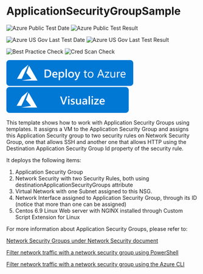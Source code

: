 # ApplicationSecurityGroupSample

![Azure Public Test Date](https://azurequickstartsservice.blob.core.windows.net/badges/201-application-security-group/PublicLastTestDate.svg)
![Azure Public Test Result](https://azurequickstartsservice.blob.core.windows.net/badges/201-application-security-group/PublicDeployment.svg)

![Azure US Gov Last Test Date](https://azurequickstartsservice.blob.core.windows.net/badges/201-application-security-group/FairfaxLastTestDate.svg)
![Azure US Gov Last Test Result](https://azurequickstartsservice.blob.core.windows.net/badges/201-application-security-group/FairfaxDeployment.svg)

![Best Practice Check](https://azurequickstartsservice.blob.core.windows.net/badges/201-application-security-group/BestPracticeResult.svg)
![Cred Scan Check](https://azurequickstartsservice.blob.core.windows.net/badges/201-application-security-group/CredScanResult.svg)

[![Deploy to Azure](https://raw.githubusercontent.com/Azure/azure-quickstart-templates/master/1-CONTRIBUTION-GUIDE/images/deploytoazure.svg?sanitize=true)](https://portal.azure.com/#create/Microsoft.Template/uri/https%3A%2F%2Fraw.githubusercontent.com%2FAzure%2Fazure-quickstart-templates%2Fmaster%2F201-application-security-group%2Fazuredeploy.json)
[![Visualize](https://raw.githubusercontent.com/Azure/azure-quickstart-templates/master/1-CONTRIBUTION-GUIDE/images/visualizebutton.svg?sanitize=true)](http://armviz.io/#/?load=https%3A%2F%2Fraw.githubusercontent.com%2FAzure%2Fazure-quickstart-templates%2Fmaster%2F201-application-security-group%2Fazuredeploy.json)

This template shows how to work with Application Security Groups using templates. It assigns a VM to the Application Security Group and assigns this Application Security group to two security rules on Network Security Group, one that allows SSH and another one that allows HTTP using the Destination Application Security Group Id property of the security rule. 

It deploys the following items:
1. Application Security Group
2. Network Security with two Security Rules, both using destinationApplicationSecurityGroups attribute
3. Virtual Network with one Subnet assigned to this NSG.
4. Network Interface assigned to Application Security Group, through its ID (notice that more than one can be assigned)
5. Centos 6.9 Linux Web server with NGINX installed through Custom Script Extension for Linux

For more information about Application Security Groups, please refer to:

[Network Security Groups under Network Security document](https://docs.microsoft.com/en-us/azure/virtual-network/security-overview#application-security-groupshttps://docs.microsoft.com/azure/virtual-network/security-overview)

[Filter network traffic with a network security group using PowerShell](https://docs.microsoft.com/en-us/azure/virtual-network/tutorial-filter-network-traffic)

[Filter network traffic with a network security group using the Azure CLI](https://docs.microsoft.com/en-us/azure/virtual-network/tutorial-filter-network-traffic-cli)



